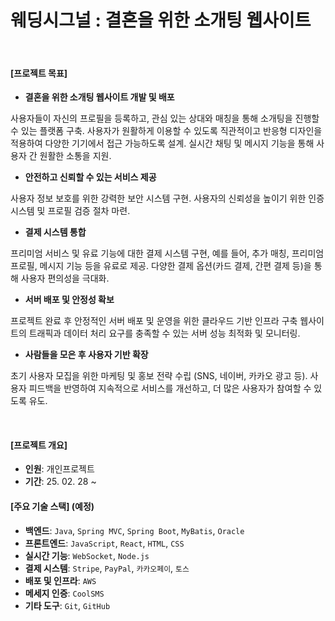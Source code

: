 # 웨딩시그널 : 결혼을 위한 소개팅 웹사이트

<br>

#### [프로젝트 목표]

- **결혼을 위한 소개팅 웹사이트 개발 및 배포**

사용자들이 자신의 프로필을 등록하고, 관심 있는 상대와 매칭을 통해 소개팅을 진행할 수 있는 플랫폼 구축.
사용자가 원활하게 이용할 수 있도록 직관적이고 반응형 디자인을 적용하여 다양한 기기에서 접근 가능하도록 설계.
실시간 채팅 및 메시지 기능을 통해 사용자 간 원활한 소통을 지원.

- **안전하고 신뢰할 수 있는 서비스 제공**

사용자 정보 보호를 위한 강력한 보안 시스템 구현.
사용자의 신뢰성을 높이기 위한 인증 시스템 및 프로필 검증 절차 마련.

- **결제 시스템 통합**

프리미엄 서비스 및 유료 기능에 대한 결제 시스템 구현, 예를 들어, 추가 매칭, 프리미엄 프로필, 메시지 기능 등을 유료로 제공.
다양한 결제 옵션(카드 결제, 간편 결제 등)을 통해 사용자 편의성을 극대화.

- **서버 배포 및 안정성 확보**

프로젝트 완료 후 안정적인 서버 배포 및 운영을 위한 클라우드 기반 인프라 구축 웹사이트의 트래픽과 데이터 처리 요구를 충족할 수 있는 서버 성능 최적화 및 모니터링.

- **사람들을 모은 후 사용자 기반 확장**

초기 사용자 모집을 위한 마케팅 및 홍보 전략 수립 (SNS, 네이버, 카카오 광고 등).
사용자 피드백을 반영하여 지속적으로 서비스를 개선하고, 더 많은 사용자가 참여할 수 있도록 유도.

   <br>

#### [프로젝트 개요]

- **인원**: 개인프로젝트
- **기간**: 25. 02. 28 ~
   <br>
#### [주요 기술 스택] (예정)
- **백엔드**: ```Java```, ```Spring MVC```, ```Spring Boot```, ```MyBatis```, ```Oracle```
- **프론트엔드**: ```JavaScript```, ```React```, ```HTML```, ```CSS```
- **실시간 기능**: ```WebSocket```, ```Node.js```
- **결제 시스템**: ```Stripe```, ```PayPal```, ```카카오페이```, ```토스```
- **배포 및 인프라**: ```AWS```
- **메세지 인증**: ```CoolSMS```
- **기타 도구**: ```Git```, ```GitHub```
